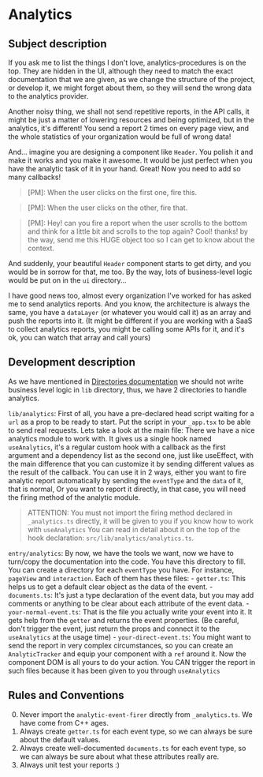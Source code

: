 # Analytics

## Subject description

If you ask me to list the things I don't love, analytics-procedures is on the top. They are hidden in the UI, although they need to match the exact documentation that we are given, as we change the structure of the project, or develop it, we might forget about them, so they will send the wrong data to the analytics provider.

Another noisy thing, we shall not send repetitive reports, in the API calls, it might be just a matter of lowering resources and being optimized, but in the analytics, it's different! You send a report 2 times on every page view, and the whole statistics of your organization would be full of wrong data!

And... imagine you are designing a component like `Header`. You polish it and make it works and you make it awesome. It would be just perfect when you have the analytic task of it in your hand. Great! Now you need to add so many callbacks!

> [PM]: When the user clicks on the first one, fire this.

> [PM]: When the user clicks on the other, fire that.

> [PM]: Hey! can you fire a report when the user scrolls to the bottom and think for a little bit and scrolls to the top again? Cool! thanks! by the way, send me this HUGE object too so I can get to know about the context.

And suddenly, your beautiful `Header` component starts to get dirty, and you would be in sorrow for that, me too. By the way, lots of business-level logic would be put on in the `ui` directory...

I have good news too, almost every organization I've worked for has asked me to send analytics reports. And you know, the architecture is always the same, you have a `dataLayer` (or whatever you would call it) as an array and push the reports into it. (It might be different if you are working with a SaaS to collect analytics reports, you might be calling some APIs for it, and it's ok, you can watch that array and call yours)

## Development description

As we have mentioned in [Directories documentation](https://github.com/movahedan/next-boilerplate/blob/main/docs/directories.md "Rule 9") we should not write business level logic in `lib` directory, thus, we have 2 directories to handle analytics.

`lib/analytics`:
    First of all, you have a pre-declared head script waiting for a `url` as a prop to be ready to start. Put the script in your `_app.tsx` to be able to send real requests.
    Lets take a look at the main file: There we have a nice analytics module to work with. It gives us a single hook named `useAnalytics`, it's a regular custom hook with a callback as the first argument and a dependency list as the second one, just like useEffect, with the main difference that you can customize it by sending different values as the result of the callback.
    You can use it in 2 ways, either you want to fire analytic report automatically by sending the `eventType` and the `data` of it, that is normal, Or you want to report it directly, in that case, you will need the firing method of the analytic module.
    
> ATTENTION: You must not import the firing method declared in `_analytics.ts` directly, it will be given to you if you know how to work with `useAnalytics`
> You can read in detail about it on the top of the hook declaration: `src/lib/analytics/analytics.ts`.
    
`entry/analytics`:
    By now, we have the tools we want, now we have to turn/copy the documentation into the code. You have this directory to fill. You can create a directory for each `eventType` you have. For instance, `pageView` and `interaction`. Each of them has these files:
       - `getter.ts`: 
          This helps us to get a default clear object as the data of the event.
       - `documents.ts`: 
          It's just a type declaration of the event data, but you may add comments or anything to be clear about each attribute of the event data.
       - `your-normal-event.ts`: 
          That is the file you actually write your event into it. It gets help from the `getter` and returns the event properties. (Be careful, don't trigger the event, just return the props and connect it to the `useAnalytics` at the usage time)
       - `your-direct-event.ts`: 
          You might want to send the report in very complex circumstances, so you can create an `AnalyticTracker` and equip your component with a `ref` around it. Now the component DOM is all yours to do your action. You CAN trigger the report in such files because it has been given to you through `useAnalytics`

## Rules and Conventions

0. Never import the `analytic-event-firer` directly from `_analytics.ts`. We have come from C++ ages.
1. Always create `getter.ts` for each event type, so we can always be sure about the default values.
2. Always create well-documented `documents.ts` for each event type, so we can always be sure about what these attributes really are.
3. Always unit test your reports :)
